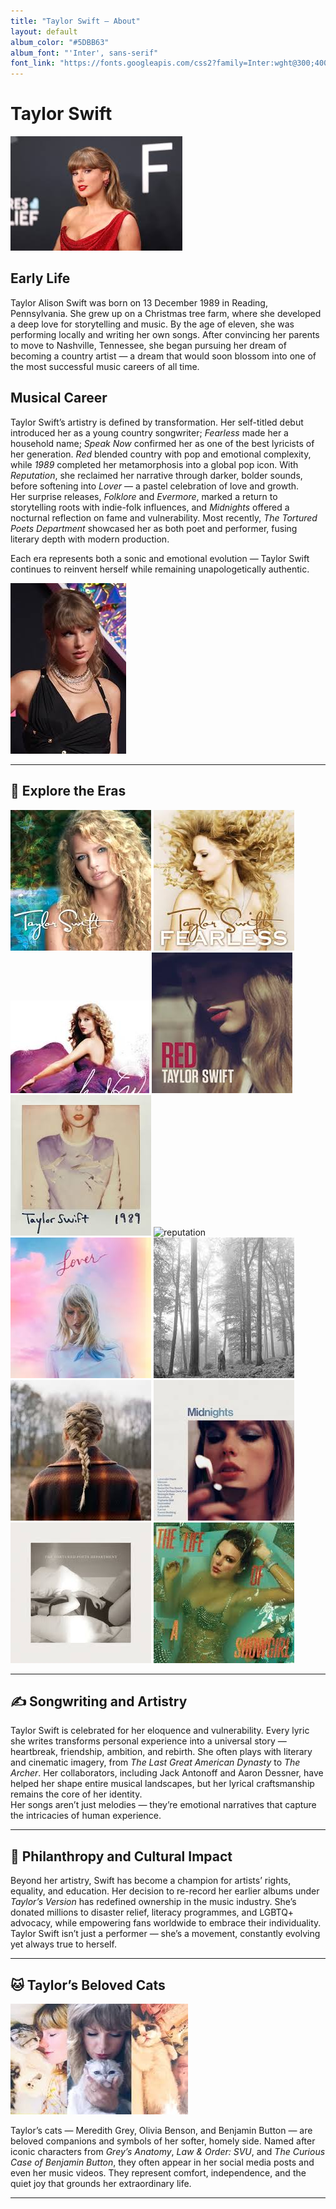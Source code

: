 ```yaml
---
title: "Taylor Swift — About"
layout: default
album_color: "#5DBB63"
album_font: "'Inter', sans-serif"
font_link: "https://fonts.googleapis.com/css2?family=Inter:wght@300;400;700&display=swap"
---
```


# Taylor Swift

![Taylor Swift portrait](/assets/images/taylor_swift.jpg) 

## Early Life
Taylor Alison Swift was born on 13 December 1989 in Reading, Pennsylvania. She grew up on a Christmas tree farm, where she developed a deep love for storytelling and music. By the age of eleven, she was performing locally and writing her own songs. After convincing her parents to move to Nashville, Tennessee, she began pursuing her dream of becoming a country artist — a dream that would soon blossom into one of the most successful music careers of all time.

## Musical Career
Taylor Swift’s artistry is defined by transformation. Her self-titled debut introduced her as a young country songwriter; *Fearless* made her a household name; *Speak Now* confirmed her as one of the best lyricists of her generation. *Red* blended country with pop and emotional complexity, while *1989* completed her metamorphosis into a global pop icon. With *Reputation*, she reclaimed her narrative through darker, bolder sounds, before softening into *Lover* — a pastel celebration of love and growth.  
Her surprise releases, *Folklore* and *Evermore*, marked a return to storytelling roots with indie-folk influences, and *Midnights* offered a nocturnal reflection on fame and vulnerability. Most recently, *The Tortured Poets Department* showcased her as both poet and performer, fusing literary depth with modern production.  

Each era represents both a sonic and emotional evolution — Taylor Swift continues to reinvent herself while remaining unapologetically authentic.

![Taylor Swift 2021](/assets/images/taylor_swift_2021.jpg) 

---

## 🌿 Explore the Eras

![*Taylor Swift* (Debut album)](/assets/images/taylor_swift_debut_cover.jpg)
![*Fearless*](/assets/images/fearless.jpg)
![*Speak Now*](/assets/images/speak_now.jpg)
![*Red*](/assets/images/red.jpg)
![*1989*](/assets/images/1989.jpg)
![*reputation*](/assets/images/reputation.jpg)
![*Lover*](/assets/images/lover.jpg)
![*folklore*](/assets/images/folklore.jpg)
![*evermore*](/assets/images/evermore.jpg)
![*Midnights*](/assets/images/midnights.jpg)
![*The Tortured Poets Department*](/assets/images/the_tortured_poets_department.jpg)
![*The Life of A Showgirl*](/assets/images/the_life_of_a_showgirl.jpg)

---

## ✍️ Songwriting and Artistry
Taylor Swift is celebrated for her eloquence and vulnerability. Every lyric she writes transforms personal experience into a universal story — heartbreak, friendship, ambition, and rebirth. She often plays with literary and cinematic imagery, from *The Last Great American Dynasty* to *The Archer*. Her collaborators, including Jack Antonoff and Aaron Dessner, have helped her shape entire musical landscapes, but her lyrical craftsmanship remains the core of her identity.  
Her songs aren’t just melodies — they’re emotional narratives that capture the intricacies of human experience.

---

## 💫 Philanthropy and Cultural Impact
Beyond her artistry, Swift has become a champion for artists’ rights, equality, and education. Her decision to re-record her earlier albums under *Taylor’s Version* has redefined ownership in the music industry. She’s donated millions to disaster relief, literacy programmes, and LGBTQ+ advocacy, while empowering fans worldwide to embrace their individuality. Taylor Swift isn’t just a performer — she’s a movement, constantly evolving yet always true to herself.

---

## 🐱 Taylor’s Beloved Cats

![Taylor and her cats](/assets/images/taylor_and_cats.jpg) 

Taylor’s cats — Meredith Grey, Olivia Benson, and Benjamin Button — are beloved companions and symbols of her softer, homely side. Named after iconic characters from *Grey’s Anatomy*, *Law & Order: SVU*, and *The Curious Case of Benjamin Button*, they often appear in her social media posts and even her music videos. They represent comfort, independence, and the quiet joy that grounds her extraordinary life.

---
